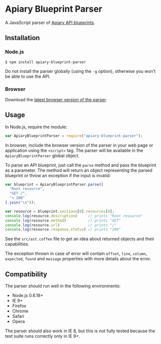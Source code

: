 Apiary Blueprint Parser
=======================

A JavaScript parser of [Apiary API blueprints](http://apiary.io/blueprint).

Installation
------------

### Node.js

    $ npm install apiary-blueprint-parser

Do not install the parser globally (using the `-g` option), otherwise you won’t be able to use the API.

### Browser

Download the [latest browser version of the parser](https://apiary-public.s3.amazonaws.com/blueprint-parser/apiary-blueprint-parser-0.4.4.js).

Usage
-----

In Node.js, require the module:

```javascript
var ApiaryBlueprintParser = require("apiary-blueprint-parser");
```

In browser, include the browser version of the parser in your web page or
application using the `<script>` tag. The parser will be available in the
`ApiaryBlueprintParser` global object.

To parse an API blueprint, just call the `parse` method and pass the blueprint
as a parameter. The method will return an object representing the parsed
blueprint or throw an exception if the input is invalid:

```javascript
var blueprint = ApiaryBlueprintParser.parse([
  "Root resource",
  "GET /",
  "< 200"
].join("\n"));

var resource = blueprint.sections[0].resources[0];
console.log(resource.description)     // prints "Root resource"
console.log(resource.method)          // prints "GET"
console.log(resource.url)             // prints "/"
console.log(resource.response.status) // prints "200"
```

See the `src/ast.coffee` file to get an idea about returned objects and their
capabilities.

The exception thrown in case of error will contain `offset`, `line`, `column`,
`expected`, `found` and `message` properties with more details about the error.

Compatibility
-------------

The parser should run well in the following environments:

  * Node.js 0.6.18+
  * IE 9+
  * Firefox
  * Chrome
  * Safari
  * Opera

The parser should also work in IE 8, but this is not fully tested because the
test suite runs correctly only in IE 9+.
